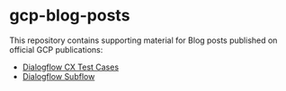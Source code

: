 # gcp-blog-posts
This repository contains supporting material for Blog posts published on official GCP publications:

 - [Dialogflow CX Test Cases](https://github.com/rominirani/gcp-blog-posts/tree/main/dialogflow-cx-test-cases)
 - [Dialogflow Subflow](https://github.com/rominirani/gcp-blog-posts/tree/main/dialogflow-cx-subflow)
